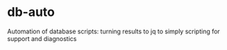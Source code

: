 # db-auto
Automation of database scripts: turning results to jq to simply scripting for support and diagnostics
